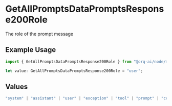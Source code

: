 # GetAllPromptsDataPromptsResponse200Role

The role of the prompt message

## Example Usage

```typescript
import { GetAllPromptsDataPromptsResponse200Role } from "@orq-ai/node/models/operations";

let value: GetAllPromptsDataPromptsResponse200Role = "user";
```

## Values

```typescript
"system" | "assistant" | "user" | "exception" | "tool" | "prompt" | "correction" | "expected_output"
```